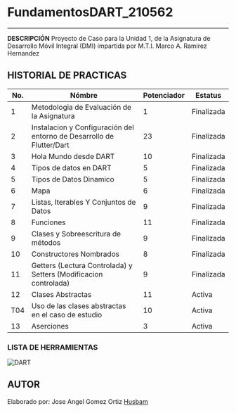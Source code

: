 
# FundamentosDART_210562
----
**DESCRIPCIÓN**
Proyecto de Caso para la Unidad 1, de la Asignatura de Desarrollo Móvil Integral (DMI) impartida por M.T.I. Marco A. Ramirez Hernandez

## HISTORIAL DE PRACTICAS
|No.|Nómbre|Potenciador|Estatus|
|--|--|--|--|
|1|Metodologia de Evaluación de la Asignatura|1|Finalizada|
|2|Instalacion y Configuración del entorno de Desarrollo de Flutter/Dart|23|Finalizada|
|3|Hola Mundo desde DART| 10|Finalizada|
|4|Tipos de datos en DART|5|Finalizada|
|5|Tipos de Datos Dinamico|5|Finalizada|
|6|Mapa|6|Finalizada|
|7|Listas, Iterables Y Conjuntos de Datos|9|Finalizada|
|8|Funciones|11|Finalizada|
|9|Clases y Sobreescritura de métodos|9|Finalizada|
|10|Constructores Nombrados|8|Finalizada|
|11|Getters (Lectura Controlada) y Setters (Modificacion controlada)|9|Finalizada|
|12|Clases Abstractas|11|Activa|
|T04|Uso de las clases abstractas en el caso de estudio|10|Activa|
|13|Aserciones|3|Activa|

### LISTA DE HERRAMIENTAS
![DART](https://img.shields.io/badge/Dart-0175C2?style-for-the-badge&logo=dart&logoColor=white)

## AUTOR
Elaborado por: Jose Angel Gomez Ortiz [Husbam](https://github.com/Husbam)

